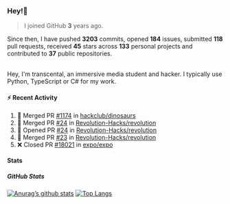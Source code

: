 ### Hey!👋
<!-- [![Banner](banner.png)](https://dillonb07.is-a.dev) -->


> I joined GitHub **3** years ago.

Since then, I have pushed **3203** commits, opened **184** issues, submitted **118** pull requests, received **45** stars across **133** personal projects and contributed to **37** public repositories.

<br>
Hey, I'm transcental, an immersive media student and hacker. I typically use Python, TypeScript or C# for my work.

<br>

#### :zap: Recent Activity

<!--START_SECTION:activity-->
1. 🎉 Merged PR [#1174](https://github.com/hackclub/dinosaurs/pull/1174) in [hackclub/dinosaurs](https://github.com/hackclub/dinosaurs)
2. 🎉 Merged PR [#24](https://github.com/Revolution-Hacks/revolution/pull/24) in [Revolution-Hacks/revolution](https://github.com/Revolution-Hacks/revolution)
3. 💪 Opened PR [#24](https://github.com/Revolution-Hacks/revolution/pull/24) in [Revolution-Hacks/revolution](https://github.com/Revolution-Hacks/revolution)
4. 🎉 Merged PR [#23](https://github.com/Revolution-Hacks/revolution/pull/23) in [Revolution-Hacks/revolution](https://github.com/Revolution-Hacks/revolution)
5. ❌ Closed PR [#18021](https://github.com/expo/expo/pull/18021) in [expo/expo](https://github.com/expo/expo)
<!--END_SECTION:activity-->

#### Stats

##### GitHub Stats
[![Anurag’s github stats](https://github-readme-stats.vercel.app/api?username=transcental&show_icons=true&theme=radical)](https://github.com/transcental)
[![Top Langs](https://github-readme-stats.vercel.app/api/top-langs/?username=transcental&layout=compact&theme=radical)](https://github.com/transcental)
